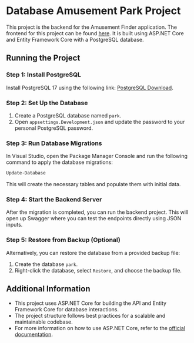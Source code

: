 # Database Amusement Park Project

This project is the backend for the Amusement Finder application. The frontend for this project can be found [here](https://github.com/4rcher0116/amusement-finder). It is built using ASP.NET Core and Entity Framework Core with a PostgreSQL database.

## Running the Project

### Step 1: Install PostgreSQL

Install PostgreSQL 17 using the following link: [PostgreSQL Download](https://www.postgresql.org/download/).

### Step 2: Set Up the Database

1. Create a PostgreSQL database named `park`.
2. Open `appsettings.Development.json` and update the password to your personal PostgreSQL password.

### Step 3: Run Database Migrations

In Visual Studio, open the Package Manager Console and run the following command to apply the database migrations:

```sh
Update-Database
```

This will create the necessary tables and populate them with initial data.

### Step 4: Start the Backend Server

After the migration is completed, you can run the backend project. This will open up Swagger where you can test the endpoints directly using JSON inputs.

### Step 5: Restore from Backup (Optional)

Alternatively, you can restore the database from a provided backup file:

1. Create the database `park`.
2. Right-click the database, select `Restore`, and choose the backup file.

## Additional Information

- This project uses ASP.NET Core for building the API and Entity Framework Core for database interactions.
- The project structure follows best practices for a scalable and maintainable codebase.
- For more information on how to use ASP.NET Core, refer to the [official documentation](https://docs.microsoft.com/en-us/aspnet/core/?view=aspnetcore-6.0).
